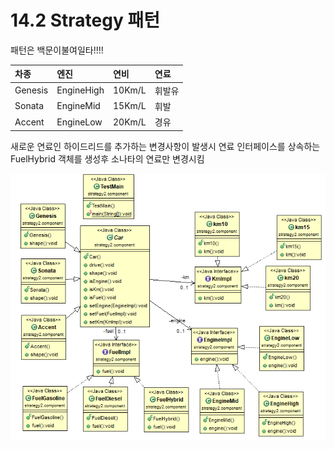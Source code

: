 # 14.2 Strategy 패턴

패턴은 백문이불여일타!!!!

| 차종 | 엔진 | 연비 | 연료 |
| :--- | :--- | :--- | :--- |
| Genesis | EngineHigh | 10Km/L | 휘발유 |
| Sonata | EngineMid | 15Km/L | 휘발 |
| Accent | EngineLow | 20Km/L | 경유 |

새로운 연료인 하이드리드를 추가하는 변경사항이 발생시 연료 인터페이스를 상속하는 FuelHybrid 객체를 생성후 소나타의 연료만 변경시킴 

![](../../.gitbook/assets/.png.png)

